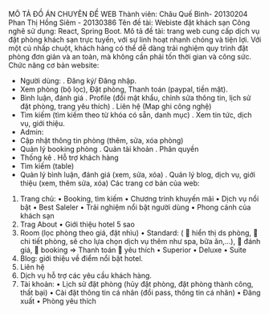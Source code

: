 MÔ TẢ ĐỒ ÁN CHUYÊN ĐỀ WEB
Thành viên: 	Châu Quế Bình- 20130204
		Phan Thị Hồng Siêm - 20130386
Tên đề tài: Webiste đặt khách sạn
Công nghê sử dụng: React, Spring Boot.
Mô tả đề tài: trang web cung cấp dịch vụ đặt phòng khách sạn trực tuyến, với sự linh hoạt nhanh chóng và tiện lợi. Với một cú nhấp chuột, khách hàng có thể dễ dàng trải nghiệm quy trình đặt phòng đơn giản và an toàn, mà không cần phải tốn thời gian và công sức.
Chức năng cơ bản website:
-	Người dùng: 
  .     Đăng ký/ Đăng nhập.
-	Xem phòng (bộ lọc), Đặt phòng, Thanh toán (paypal, tiền mặt).
-	Bình luận, đánh giá
  .     Profile (đổi mật khẩu, chỉnh sửa thông tin, lịch sử đặt phòng, trang yêu thích)
  .     Liên hệ (Map ghi công nghệ)
-	Tìm kiếm (tìm kiếm theo từ khóa có sẵn, danh mục)
  .     Xem tin tức, dịch vụ, giới thiệu.
-	Admin:
-	Cập nhật thông tin phòng (thêm, sửa, xóa phòng)
-	Quản lý booking phòng
  .     Quản tài khoản
  .     Phân quyền
-	Thống kê
  .     Hỗ trợ khách hàng
-	Tìm kiếm (table)
-	Quản lý bình luận, đánh giá (xem, sửa, xóa)
  .     Quản lý blog, dịch vụ, giới thiệu (xem, thêm sửa, xóa)
Các trang cơ bản của web:
1.	Trang chủ:
•	Booking, tìm kiếm
•	Chương trình khuyến mãi
•	Dịch vụ nổi bật
•	Best Saleler
•	Trải nghiệm nổi bật người dùng
•	Phong cảnh của khách sạn
2.	Trag About
•	Giới thiệu hotel 5 sao
3.	Room (lọc phòng theo giá, đặt nhìu)
•	Standard: (
	hiển thị ds phòng, 
	chi tiết phòng, sẽ cho lựa chọn dịch vụ thêm như spa, bữa ăn,…),
	 đánh giá, 
	booking => Thanh toán
	yêu thích
•	Superior
•	Deluxe
•	Suite
4.	Blog: giới thiệu về điểm nổi bật hotel.
5.	Liên hệ
6.	Dịch vụ hỗ trợ các yêu cầu khách hàng.
7.	Tài khoản:
•	Lịch sử đặt phòng (hủy đặt phòng, đặt phòng thành công, thất bại)
•	Cài đặt thông tin cá nhân (đổi pass, thông tin cá nhân)
•	Đăng xuất
•	Phòng yêu thích


